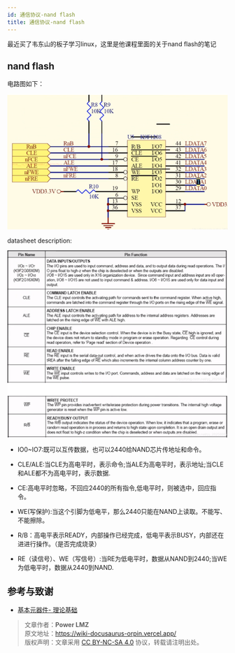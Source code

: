 ```yaml
---
id: 通信协议-nand flash
title: 通信协议-nand flash
---
```


最近买了韦东山的板子学习linux，这里是他课程里面的关于nand flash的笔记

## nand flash

电路图如下：

![](https://github.com/powerLMZ/picture/blob/master/nand%20flash%20%E7%94%B5%E8%B7%AF%E5%9B%BE.jpg?raw=true)

datasheet description:

![](https://github.com/powerLMZ/picture/blob/master/nand%20flash%20pin.png?raw=true)

- IO0~IO7:既可以互传数据，也可以2440给NAND芯片传地址和命令。

- CLE/ALE:当CLE为高电平时，表示命令;当ALE为高电平时，表示地址;当CLE和ALE都不为高电平时，表示数据.

- CE:高电平时忽略，不回应2440的所有指令,低电平时，则被选中，回应指令。

- WE(写保护):当这个引脚为低电平，那么2440只能在NAND上读取。不能写、不能擦除。

- R/B：高电平表示READY，内部操作已经完成，低电平表示BUSY，内部还在进进行操作。（是否完成烧录）

- RE（读信号）、WE（写信号）:当RE为低电平时，数据从NAND到2440;当WE为低电平时，数据从2440到NAND.


## 参考与致谢

- [基本元器件- 理论基础](https://wiki-power.com)

> 文章作者：**Power LMZ**  
> 原文地址：https://wiki-docusaurus-orpin.vercel.app/  
> 版权声明：文章采用 [CC BY-NC-SA 4.0](https://creativecommons.org/licenses/by/4.0/deed.zh) 协议，转载请注明出处。
